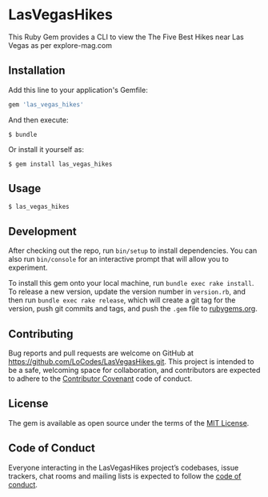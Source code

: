 # LasVegasHikes

This Ruby Gem provides a CLI to view the The Five Best Hikes near Las Vegas as per explore-mag.com

## Installation

Add this line to your application's Gemfile:

```ruby
gem 'las_vegas_hikes'
```

And then execute:

    $ bundle

Or install it yourself as:

    $ gem install las_vegas_hikes

## Usage

    $ las_vegas_hikes

## Development

After checking out the repo, run `bin/setup` to install dependencies. You can also run `bin/console` for an interactive prompt that will allow you to experiment.

To install this gem onto your local machine, run `bundle exec rake install`. To release a new version, update the version number in `version.rb`, and then run `bundle exec rake release`, which will create a git tag for the version, push git commits and tags, and push the `.gem` file to [rubygems.org](https://rubygems.org).

## Contributing

Bug reports and pull requests are welcome on GitHub at https://github.com/LoCodes/LasVegasHikes.git. This project is intended to be a safe, welcoming space for collaboration, and contributors are expected to adhere to the [Contributor Covenant](http://contributor-covenant.org) code of conduct.

## License

The gem is available as open source under the terms of the [MIT License](https://opensource.org/licenses/MIT).

## Code of Conduct

Everyone interacting in the LasVegasHikes project’s codebases, issue trackers, chat rooms and mailing lists is expected to follow the [code of conduct](https://github.com/'crisp-daemon-3069'/las_vegas_hikes/blob/master/CODE_OF_CONDUCT.md).
